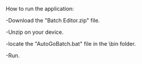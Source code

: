 How to run the application:

  -Download the "Batch Editor.zip" file.
  
  -Unzip on your device.
  
  -locate the "AutoGoBatch.bat" file in the \bin folder.
  
  -Run.
